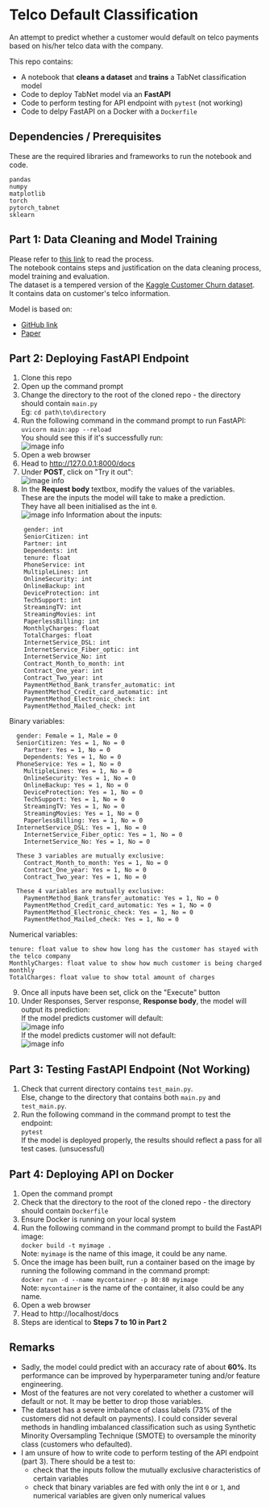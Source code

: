 # Telco Default Classification
An attempt to predict whether a customer would default on telco payments based on his/her telco data with the company.


This repo contains:
- A notebook that **cleans a dataset** and **trains** a TabNet classification model
- Code to deploy TabNet model via an **FastAPI**
- Code to perform testing for API endpoint with `pytest` (not working)
- Code to delpy FastAPI on a Docker with a `Dockerfile`

## Dependencies / Prerequisites
These are the required libraries and frameworks to run the notebook and code.
```shell
pandas
numpy
matplotlib
torch
pytorch_tabnet
sklearn
```

## Part 1: Data Cleaning and Model Training
Please refer to [this link](https://github.com/Gamers-Blended/Telco_Default_Classification/blob/main/Data_Processing_and_Modelling.ipynb) to read the process. <br>
The notebook contains steps and justification on the data cleaning process, model training and evaluation. <br>
The dataset is a tempered version of the [Kaggle Customer Churn dataset](https://www.kaggle.com/blastchar/telco-customer-churn). <br>
It contains data on customer's telco information.

Model is based on:
- [GitHub link](https://github.com/dreamquark-ai/tabnet)
- [Paper](https://arxiv.org/pdf/1908.07442.pdf)


## Part 2: Deploying FastAPI Endpoint
1. Clone this repo
2. Open up the command prompt
3. Change the directory to the root of the cloned repo - the directory should contain `main.py` <br>
Eg:
`cd path\to\directory`
4. Run the following command in the command prompt to run FastAPI: <br>
`uvicorn main:app --reload` <br>
You should see this if it's successfully run: <br>
![image info](./ReadMe_Images/image1.PNG)
5. Open a web browser
6. Head to http://127.0.0.1:8000/docs
7. Under **POST**, click on "Try it out": <br>
![image info](./ReadMe_Images/image2.PNG)
8. In the **Request body** textbox, modify the values of the variables. <br>
These are the inputs the model will take to make a prediction. <br>
They have all been initialised as the int `0`. <br>
![image info](./ReadMe_Images/image3.PNG)
Information about the inputs:
```
	gender: int
	SeniorCitizen: int
	Partner: int
	Dependents: int
	tenure: float
	PhoneService: int
	MultipleLines: int
	OnlineSecurity: int
	OnlineBackup: int
	DeviceProtection: int
	TechSupport: int
	StreamingTV: int
	StreamingMovies: int
	PaperlessBilling: int
	MonthlyCharges: float
	TotalCharges: float
	InternetService_DSL: int
	InternetService_Fiber_optic: int
	InternetService_No: int
	Contract_Month_to_month: int
	Contract_One_year: int
	Contract_Two_year: int
	PaymentMethod_Bank_transfer_automatic: int
	PaymentMethod_Credit_card_automatic: int
	PaymentMethod_Electronic_check: int
	PaymentMethod_Mailed_check: int
```

Binary variables:
```
  gender: Female = 1, Male = 0
  SeniorCitizen: Yes = 1, No = 0
	Partner: Yes = 1, No = 0
	Dependents: Yes = 1, No = 0
  PhoneService: Yes = 1, No = 0
	MultipleLines: Yes = 1, No = 0
	OnlineSecurity: Yes = 1, No = 0
	OnlineBackup: Yes = 1, No = 0
	DeviceProtection: Yes = 1, No = 0
	TechSupport: Yes = 1, No = 0
	StreamingTV: Yes = 1, No = 0
	StreamingMovies: Yes = 1, No = 0
	PaperlessBilling: Yes = 1, No = 0
  InternetService_DSL: Yes = 1, No = 0
	InternetService_Fiber_optic: Yes = 1, No = 0
	InternetService_No: Yes = 1, No = 0
  
  These 3 variables are mutually exclusive:
	Contract_Month_to_month: Yes = 1, No = 0
	Contract_One_year: Yes = 1, No = 0
	Contract_Two_year: Yes = 1, No = 0
  
  These 4 variables are mutually exclusive:
	PaymentMethod_Bank_transfer_automatic: Yes = 1, No = 0
	PaymentMethod_Credit_card_automatic: Yes = 1, No = 0
	PaymentMethod_Electronic_check: Yes = 1, No = 0
	PaymentMethod_Mailed_check: Yes = 1, No = 0
```
Numerical variables:
```
tenure: float value to show how long has the customer has stayed with the telco company
MonthlyCharges: float value to show how much customer is being charged monthly
TotalCharges: float value to show total amount of charges
```
9. Once all inputs have been set, click on the "Execute" button
10. Under Responses, Server response, **Response body**, the model will output its prediction: <br>
If the model predicts customer will default: <br>
![image info](./ReadMe_Images/image4.PNG) <br>
If the model predicts customer will not default: <br>
![image info](./ReadMe_Images/image5.PNG) <br>

## Part 3: Testing FastAPI Endpoint (Not Working)
1. Check that current directory contains `test_main.py`. <br>
Else, change to the directory that contains both `main.py` and `test_main.py`.
2. Run the following command in the command prompt to test the endpoint: <br>
`pytest` <br>
If the model is deployed properly, the results should reflect a pass for all test cases. (unsucessful)


## Part 4: Deploying API on Docker
1. Open the command prompt
2. Check that the directory to the root of the cloned repo - the directory should contain `Dockerfile`
3. Ensure Docker is running on your local system
4. Run the following command in the command prompt to build the FastAPI image: <br>
`docker build -t myimage .` <br>
Note: `myimage` is the name of this image, it could be any name.
5. Once the image has been built, run a container based on the image by running the following command in the command prompt: <br>
`docker run -d --name mycontainer -p 80:80 myimage` <br>
Note: `mycontainer` is the name of the container, it also could be any name.
6. Open a web browser
7. Head to http://localhost/docs
8. Steps are identical to **Steps 7 to 10 in Part 2**

## Remarks
- Sadly, the model could predict with an accuracy rate of about **60%**. Its performance can be improved by hyperparameter tuning and/or feature engineering.
- Most of the features are not very corelated to whether a customer will default or not. It may be better to drop those variables.
- The dataset has a severe imbalance of class labels (73% of the customers did not default on payments). I could consider several methods in handling imbalanced classification such as using Synthetic Minority Oversampling Technique (SMOTE) to oversample the minority class (customers who defaulted).
- I am unsure of how to write code to perform testing of the API endpoint (part 3). There should be a test to:
   - check that the inputs follow the mutually exclusive characteristics of certain variables
   - check that binary variables are fed with only the int `0` or `1`, and numerical variables are given only numerical values
